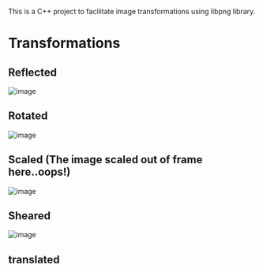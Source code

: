 This is a C++ project to facilitate image transformations using libpng library.

# Transformations

## Reflected

![image](https://github.com/user-attachments/assets/0a2bd492-ddfc-4d9f-8e8e-29059c226782)

## Rotated

![image](https://github.com/user-attachments/assets/960ac1d3-f214-4587-b4df-0b57e20a661c)

## Scaled (The image scaled out of frame here..oops!)

![image](https://github.com/user-attachments/assets/45ed8086-1e48-4925-9404-a91e12d20c25)

## Sheared

![image](https://github.com/user-attachments/assets/4ca6a05a-cc52-4bcd-9236-8ff9813cd192)

## translated

